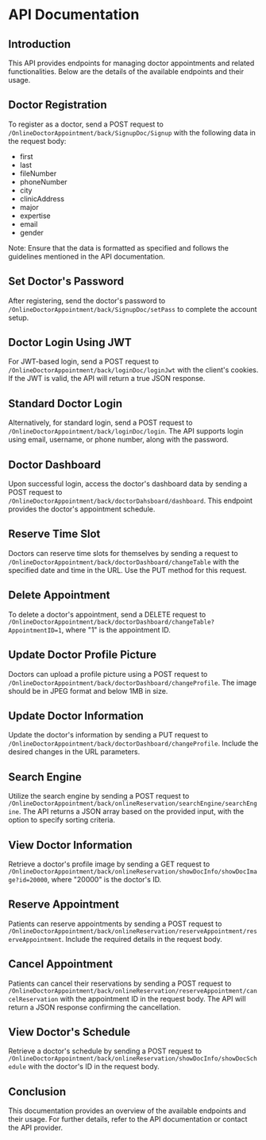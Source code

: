 # API Documentation

## Introduction
This API provides endpoints for managing doctor appointments and related functionalities. Below are the details of the available endpoints and their usage.

## Doctor Registration
To register as a doctor, send a POST request to `/OnlineDoctorAppointment/back/SignupDoc/Signup` with the following data in the request body:
- first
- last
- fileNumber
- phoneNumber
- city
- clinicAddress
- major
- expertise
- email
- gender

Note: Ensure that the data is formatted as specified and follows the guidelines mentioned in the API documentation.

## Set Doctor's Password
After registering, send the doctor's password to `/OnlineDoctorAppointment/back/SignupDoc/setPass` to complete the account setup.

## Doctor Login Using JWT
For JWT-based login, send a POST request to `/OnlineDoctorAppointment/back/loginDoc/loginJwt` with the client's cookies. If the JWT is valid, the API will return a true JSON response.

## Standard Doctor Login
Alternatively, for standard login, send a POST request to `/OnlineDoctorAppointment/back/loginDoc/login`. The API supports login using email, username, or phone number, along with the password.

## Doctor Dashboard
Upon successful login, access the doctor's dashboard data by sending a POST request to `/OnlineDoctorAppointment/back/doctorDahsboard/dashboard`. This endpoint provides the doctor's appointment schedule.

## Reserve Time Slot
Doctors can reserve time slots for themselves by sending a request to `/OnlineDoctorAppointment/back/doctorDashboard/changeTable` with the specified date and time in the URL. Use the PUT method for this request.

## Delete Appointment
To delete a doctor's appointment, send a DELETE request to `/OnlineDoctorAppointment/back/doctorDashboard/changeTable?AppointmentID=1`, where "1" is the appointment ID.

## Update Doctor Profile Picture
Doctors can upload a profile picture using a POST request to `/OnlineDoctorAppointment/back/doctorDashboard/changeProfile`. The image should be in JPEG format and below 1MB in size.

## Update Doctor Information
Update the doctor's information by sending a PUT request to `/OnlineDoctorAppointment/back/doctorDashboard/changeProfile`. Include the desired changes in the URL parameters.

## Search Engine
Utilize the search engine by sending a POST request to `/OnlineDoctorAppointment/back/onlineReservation/searchEngine/searchEngine`. The API returns a JSON array based on the provided input, with the option to specify sorting criteria.

## View Doctor Information
Retrieve a doctor's profile image by sending a GET request to `/OnlineDoctorAppointment/back/onlineReservation/showDocInfo/showDocImage?id=20000`, where "20000" is the doctor's ID.

## Reserve Appointment
Patients can reserve appointments by sending a POST request to `/OnlineDoctorAppointment/back/onlineReservation/reserveAppointment/reserveAppointment`. Include the required details in the request body.

## Cancel Appointment
Patients can cancel their reservations by sending a POST request to `/OnlineDoctorAppointment/back/onlineReservation/reserveAppointment/cancelReservation` with the appointment ID in the request body. The API will return a JSON response confirming the cancellation.

## View Doctor's Schedule
Retrieve a doctor's schedule by sending a POST request to `/OnlineDoctorAppointment/back/onlineReservation/showDocInfo/showDocSchedule` with the doctor's ID in the request body.

## Conclusion
This documentation provides an overview of the available endpoints and their usage. For further details, refer to the API documentation or contact the API provider.
